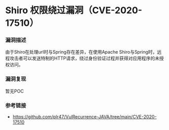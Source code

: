 # Shiro 权限绕过漏洞（CVE-2020-17510）

### 漏洞描述

由于Shiro在处理url时与Spring存在差异，在使用Apache Shiro与Spring时，远程攻击者可以发送特制的HTTP请求，绕过身份验证过程并获得对应用程序的未授权访问。

### 漏洞复现

暂无POC

### 参考链接

* https://github.com/plr47/VulRecurrence-JAVA/tree/main/CVE-2020-17510